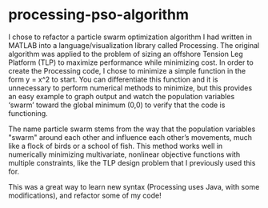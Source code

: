 # processing-pso-algorithm

I chose to refactor a particle swarm optimization algorithm I had written in MATLAB into a language/visualization library called Processing. The original algorithm was applied to the problem of sizing an offshore Tension Leg Platform (TLP) to maximize performance while minimizing cost. In order to create the Processing code, I chose to minimize a simple function in the form y = x^2 to start. You can differentiate this function and it is unnecessary to perform numerical methods to minimize, but this provides an easy example to graph output and watch the population variables ‘swarm’ toward the global minimum (0,0) to verify that the code is functioning.

The name particle swarm stems from the way that the population variables "swarm" around each other and influence each other’s movements, much like a flock of birds or a school of fish. This method works well in numerically minimizing multivariate, nonlinear objective functions with multiple constraints, like the TLP design problem that I previously used this for.

This was a great way to learn new syntax (Processing uses Java, with some modifications), and refactor some of my code!
